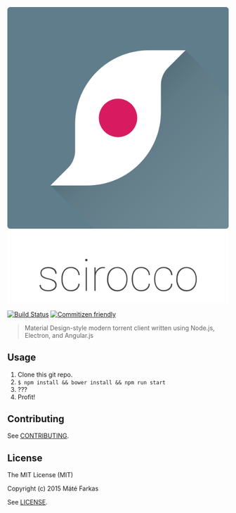 [![scirocco](https://raw.githubusercontent.com/wolfika/scirocco/master/resources/logo.svg)](https://github.com/wolfika/scirocco)

[![Build Status](https://travis-ci.org/wolfika/scirocco.svg)](https://travis-ci.org/wolfika/scirocco)
[![Commitizen friendly](https://img.shields.io/badge/commitizen-friendly-brightgreen.svg)](http://commitizen.github.io/cz-cli/)

> Material Design-style modern torrent client written using Node.js, Electron, and Angular.js

## Usage
1. Clone this git repo.
2. `$ npm install && bower install && npm run start`
3. ???
4. Profit!

## Contributing
See [CONTRIBUTING](https://github.com/wolfika/scirocco/blob/master/CONTRIBUTING.md).

## License
The MIT License (MIT)

Copyright (c) 2015 Máté Farkas

See [LICENSE](https://github.com/wolfika/scirocco/blob/master/LICENSE.md).

